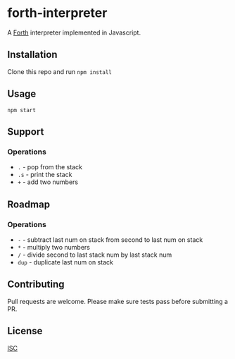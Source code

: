 # forth-interpreter

A [Forth](https://en.wikipedia.org/wiki/Forth_(programming_language)) interpreter implemented in Javascript.

## Installation

Clone this repo and run `npm install`

## Usage

```
npm start
```

## Support
### Operations
- `.` - pop from the stack
- `.s` - print the stack
- `+` - add two numbers

## Roadmap
### Operations
- `-` - subtract last num on stack from second to last num on stack
- `*` - multiply two numbers
- `/` - divide second to last stack num by last stack num
- `dup` - duplicate last num on stack

## Contributing

Pull requests are welcome. Please make sure tests pass before submitting a PR.

## License
[ISC](https://choosealicense.com/licenses/isc/)